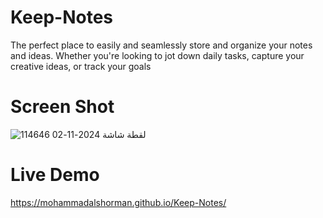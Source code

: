 # Keep-Notes
The perfect place to easily and seamlessly store and organize your notes and ideas. Whether you're looking to jot down daily tasks, capture your creative ideas, or track your goals

# Screen Shot
![لقطة شاشة 2024-11-02 114646](https://github.com/user-attachments/assets/38699632-725d-4660-b52a-661804ed03c6)
# Live Demo 
https://mohammadalshorman.github.io/Keep-Notes/

